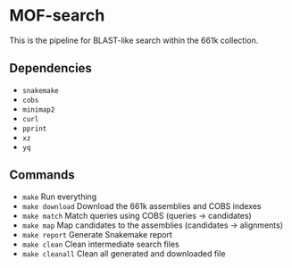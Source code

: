 # MOF-search

This is the pipeline for BLAST-like search within the 661k collection.


## Dependencies

* `snakemake`
* `cobs`
* `minimap2`
* `curl`
* `pprint`
* `xz`
* `yq`



## Commands

* `make`          Run everything
* `make download` Download the 661k assemblies and COBS indexes
* `make match`    Match queries using COBS (queries -> candidates)
* `make map`      Map candidates to the assemblies (candidates -> alignments)
* `make report`   Generate Snakemake report
* `make clean`    Clean intermediate search files
* `make cleanall` Clean all generated and downloaded file
